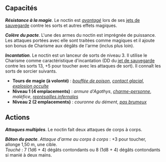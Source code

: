 ## Capacités
_**Résistance à la magie**_. Le noctin est [_avantagé_](/utiliser-les-caracteristiques/#avantage-et-desavantage) lors de ses [jets de sauvegarde](/utiliser-les-caracteristiques/#jets-de-sauvegarde) contre les sorts et autres effets magiques.

_**Colère du pacte**_. L'une des armes du noctin est imprégnée de puissance. Les attaques portées avec elle sont traitées comme magiques et il ajoute son bonus de Charisme aux dégâts de l'arme (inclus plus loin).

_**Incantation**_. Le noctin est un lanceur de sorts de niveau 3. Il utilise le Charisme comme caractéristique d'incantation (DD du [jet de sauvegarde](/utiliser-les-caracteristiques/#jets-de-sauvegarde) contre les sorts 13, +5 pour toucher avec les attaques de sort). Il connaît les sorts de sorcier suivants.
* **Tours de magie (à volonté)** : [_bouffée de poison_](/grimoire/bouffee-de-poison/), [_contact glacial_](/grimoire/contact-glacial/), [_explosion occulte_](/grimoire/explosion-occulte/)
* **Niveau 1 (4 emplacements)** : _armure d'Agathys_, [_charme-personne_](/grimoire/charme-personne/), _maléfice_, [_représailles infernales_](/grimoire/represailles-infernales/)
* **Niveau 2 (2 emplacements)** : _couronne du dément_, [_pas brumeux_](/grimoire/pas-brumeux/)

## Actions
_**Attaques multiples**_. Le noctin fait deux attaques de corps à corps.

_**Bâton du pacte**_. _Attaque d'arme au corps à corps_ : +3 pour toucher, allonge 1,50 m, une cible.  
_Touché_ : 7 (1d6 + 4) dégâts contondants ou 8 (1d8 + 4) dégâts contondants si manié à deux mains.
